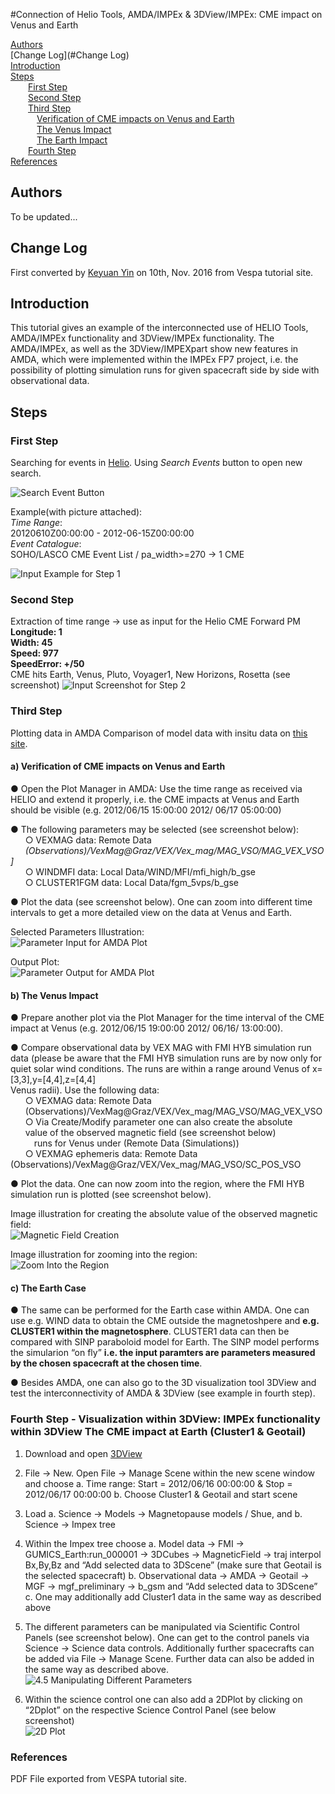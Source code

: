 #Connection of Helio Tools, AMDA/IMPEx & 3DView/IMPEx: CME impact on Venus and Earth


[Authors](#Authors)  
[Change Log](#Change Log)  
[Introduction](#Introduction)  
[Steps](#Steps)  
&ensp;&ensp;&ensp;&ensp;[First Step](#1)  
&ensp;&ensp;&ensp;&ensp;[Second Step](#2)  
&ensp;&ensp;&ensp;&ensp;[Third Step](#3)  
&ensp;&ensp;&ensp;&ensp;&ensp;&ensp;[Verification of CME impacts on Venus and Earth](#3a)  
&ensp;&ensp;&ensp;&ensp;&ensp;&ensp;[The Venus Impact](#3b)  
&ensp;&ensp;&ensp;&ensp;&ensp;&ensp;[The Earth Impact](#3c)  
&ensp;&ensp;&ensp;&ensp;[Fourth Step](#4)  
[References](#5)




<h2 id="Authors">Authors</h2>
To be updated...


<h2 id="Change Log">Change Log</h2>

First converted by [Keyuan Yin](https://github.com/megadiesel705) on 10th, Nov. 2016 from Vespa tutorial site.

<h2 id="Introduction">Introduction</h2>
This tutorial gives an example of the interconnected use of HELIO Tools, AMDA/IMPEx functionality and 3DView/IMPEx functionality. The AMDA/IMPEx, as well as the 3DView/IMPEXpart show new features in AMDA, which were implemented within the IMPEx FP7 project, i.e. the possibility of plotting simulation runs for given spacecraft side by side with observational data.  

<h2 id="Steps">Steps</h2>
<h3 id='1'>First Step</h3>  

Searching for events in [Helio](http://hfe.helio-vo.eu/Helio/). Using *Search Events* button to open new search.   

![Search Event Button](https://raw.githubusercontent.com/megadiesel705/tutorials/master/Connection-between-HELIO-and-IMPEx-tools/img/1_Search_Button_Icon.png)  

Example(with picture attached):  *Time Range*:  
20120610Z00:00:00 - 2012-06-15Z00:00:00    *Event Catalogue*:  
SOHO/LASCO CME Event List / pa_width>=270→ 1 CME  

![Input Example for Step 1](https://raw.githubusercontent.com/megadiesel705/tutorials/master/Connection-between-HELIO-and-IMPEx-tools/img/1_Factor_Input_Illustration.png)

<h3 id='2'>Second Step</h3>  

Extraction of time range → use as input for the Helio CME Forward PM  
**Longitude: 1  Width: 45  Speed:  977  
SpeedError: +/50**  
CME hits Earth, Venus, Pluto, Voyager1, New Horizons, Rosetta (see screenshot)
![Input Screenshot for Step 2](https://raw.githubusercontent.com/megadiesel705/tutorials/master/Connection-between-HELIO-and-IMPEx-tools/img/2_Input_Example_for_the_Helio_CME_Forward_PM.png)  

<h3 id='3'>Third Step</h3>  

Plotting data in AMDA Comparison of model data with insitu data on [this site](http://amda.cdpp.eu/).  

<h4 id="3a">a)  Verification of CME impacts on Venus and Earth</h4>  

● Open the Plot Manager in AMDA:Use the time range as received via HELIO and extend it properly, i.e. the CMEimpacts at Venus and Earth should be visible (e.g. 2012/06/15 15:00:00 2012/06/17 05:00:00)  
● The following parameters may be selected (see screenshot below):  &nbsp;&nbsp;&nbsp;&nbsp;&nbsp;&nbsp;○ VEXMAG data: Remote Data  
&nbsp;&nbsp;&nbsp;&nbsp;&nbsp;&nbsp;*(Observations)/VexMag@Graz/VEX/Vex_mag/MAG_VSO/MAG_VEX_VSO]*  &nbsp;&nbsp;&nbsp;&nbsp;&nbsp;&nbsp;○ WINDMFI data: Local Data/WIND/MFI/mfi_high/b_gse  &nbsp;&nbsp;&nbsp;&nbsp;&nbsp;&nbsp;○ CLUSTER1FGM data: Local Data/fgm_5vps/b_gse  

● Plot the data (see screenshot below). One can zoom into different time intervalsto get a more detailed view on the data at Venus and Earth.  

Selected Parameters Illustration:  
![Parameter Input for AMDA Plot](https://raw.githubusercontent.com/megadiesel705/tutorials/master/Connection-between-HELIO-and-IMPEx-tools/img/3_Plotting_data_in_AMDA_Parameter_Input.png)  


Output Plot:  
![Parameter Output for AMDA Plot](https://raw.githubusercontent.com/megadiesel705/tutorials/master/Connection-between-HELIO-and-IMPEx-tools/img/3_Plotting_data_in_AMDA_Plot_Output.png)  

<h4 id="3b">b)  The Venus Impact</h4>

● Prepare another plot via the Plot Manager for the time interval of the CME impactat Venus (e.g. 2012/06/15 19:00:00 2012/06/16/ 13:00:00).  
● Compare observational data by VEX MAG with FMI HYB simulation run data (please be aware that the FMI HYB simulation runs are by now only for quiet solar wind conditions. The runs are within a range around Venus of x=[3,3],y=[4,4],z=[4,4]  Venus radii). Use the following data:  &nbsp;&nbsp;&nbsp;&nbsp;&nbsp;&nbsp;○ VEXMAG data: Remote Data&nbsp;&nbsp;&nbsp;&nbsp;&nbsp;&nbsp;(Observations)/VexMag@Graz/VEX/Vex_mag/MAG_VSO/MAG_VEX_VSO  &nbsp;&nbsp;&nbsp;&nbsp;&nbsp;&nbsp;○ Via Create/Modify parameter one can also create the absolute  
&nbsp;&nbsp;&nbsp;&nbsp;&nbsp;&nbsp;value of the observed magnetic field (see screenshot below)  &emsp;&nbsp;&nbsp;&nbsp;&nbsp;&nbsp;&nbsp;runs for Venus under (Remote Data (Simulations))  &nbsp;&nbsp;&nbsp;&nbsp;&nbsp;&nbsp;○ VEXMAG ephemeris data: Remote Data(Observations)/VexMag@Graz/VEX/Vex_mag/MAG_VSO/SC_POS_VSO  
● Plot the data. One can now zoom into the region, where the FMI HYB simulation run is plotted (see screenshot below).    

Image illustration for creating the absolute value of the observed magnetic field:  
![Magnetic Field Creation](https://raw.githubusercontent.com/megadiesel705/tutorials/master/Connection-between-HELIO-and-IMPEx-tools/img/3_absolute_value_of_the_observed_magnetic_field.png)  


Image illustration for zooming into the region:  
![Zoom Into the Region](https://raw.githubusercontent.com/megadiesel705/tutorials/master/Connection-between-HELIO-and-IMPEx-tools/img/3_Venus_Impact_Zoom_Into_Region.png)  

<h4 id='3c'>c)  The Earth Case</h4>  

● The same can be performed for the Earth case within AMDA. One can use e.g. WIND data to obtain the CME outside the magnetoshpere and **e.g. CLUSTER1 within the magnetosphere**. CLUSTER1 data can then be compared with SINP paraboloid model for Earth. The SINP model performs the simularion “on fly” **i.e. the input paramters are parameters measured by the chosen spacecraft at the chosen time**.    
● Besides AMDA, one can also go to the 3D visualization tool 3DView and test theinterconnectivity of AMDA & 3DView (see example in fourth step).  

<h3 id='4'>Fourth Step - Visualization within 3DView: IMPEx functionality within 3DView TheCMEimpact at Earth (Cluster1 & Geotail)</h3>  

1. Download and open [3DView](http://3dview.cdpp.eu/)  2. File → New. Open File → Manage Scene within the new scene window and choosea. Time range: Start = 2012/06/16 00:00:00 & Stop = 2012/06/17 00:00:00b. Choose Cluster1 & Geotail and start scene3. Loada. Science → Models → Magnetopause models / Shue, andb. Science → Impex tree4. Within the Impex tree choosea. Model data → FMI → GUMICS_Earth:run_000001 → 3DCubes → MagneticField→ traj interpol Bx,By,Bz and “Add selected data to 3DScene” (make sure thatGeotail is the selected spacecraft)b. Observational data → AMDA → Geotail → MGF → mgf_preliminary → b_gsmand “Add selected data to 3DScene”c. One may additionally add Cluster1 data in the same way as described above5. The different parameters can be manipulated via Scientific Control Panels (see screenshot below). One can get to the control panels via Science → Science data controls. Additionally further spacecrafts can be added via File → Manage Scene. Further data can also be added in the same way as described above.
![4.5 Manipulating Different Parameters](https://raw.githubusercontent.com/megadiesel705/tutorials/master/Connection-between-HELIO-and-IMPEx-tools/img/4_Manipulate_different_Parameter.png)

6. Within the science control one can also add a 2DPlot by clicking on “2Dplot” on therespective Science Control Panel (see below screenshot)   
![2D Plot](https://raw.githubusercontent.com/megadiesel705/tutorials/master/Connection-between-HELIO-and-IMPEx-tools/img/4_2DPlot.png)

<h3 id="5">References</h3>

PDF File exported from VESPA tutorial site.
